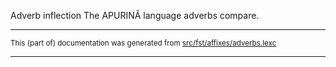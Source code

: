 Adverb inflection
The APURINÃ language adverbs compare.

* * *

<small>This (part of) documentation was generated from [src/fst/affixes/adverbs.lexc](https://github.com/giellalt/lang-apu/blob/main/src/fst/affixes/adverbs.lexc)</small>

---

